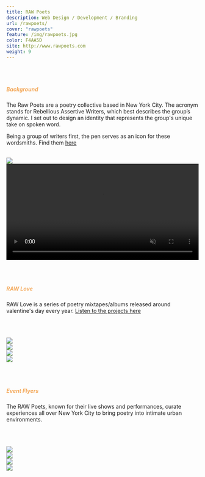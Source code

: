 ```yaml
---
title: RAW Poets
description: Web Design / Development / Branding
url: /rawpoets/
cover: "rawpoets"
feature: /img/rawpoets.jpg
color: F4AA5D
site: http://www.rawpoets.com
weight: 9
---
```


<br><br>
<h5 style="color: #F4AA5D">Background</h5>
<p>
The Raw Poets are a poetry collective based in New York City. The acronym stands for Rebellious Assertive Writers, which best describes the group’s dynamic. I set out to design an identity that represents the group's unique take on spoken word.
</p><p>
Being a group of writers first, the pen serves as an icon for these wordsmiths. Find them <a href="http://www.rawpoets.com" target="_blank">here</a>
</p>
<br>
<img src="/img/project-6/1.png" />

<!-- <img src="/img/project-6/2.jpg" /> -->

<video playsinline autoplay muted loop width="100%">
	<source type="video/mp4" src="/img/project-6/rawwebsite.mp4">
</video>

<br><br>
<h5 style="color: #F4AA5D">RAW Love</h5>
<p>
RAW Love is a series of poetry mixtapes/albums released around valentine's day every year. <a href="http://www.rawpoets.com/rawlove">Listen to the projects here</a>
</p>

<br><br>

<div class="image__half">
    <div class="half">
        <img src="/img/project-6/rawlove3.jpg"  />
    </div>
    <div class="half">
        <img src="/img/project-6/rawlove4.jpg"  />
    </div>
</div>

<div class="image__half">
    <div class="half">
        <img src="/img/project-6/rawlove6.jpg"  />
    </div>
    <div class="half">
        <img src="/img/project-6/rawlove7.jpg"  />
    </div>
</div>

<br><br>
<h5 style="color: #F4AA5D">Event Flyers</h5>
<p>
The RAW Poets, known for their live shows and performances, curate experiences all over New York City to bring poetry into intimate urban environments.</a>
</p>

<br><br>

<div class="image__half">
    <div class="half">
        <img src="/img/project-6/raw99.jpg"  />
    </div>
    <div class="half">
        <img src="/img/project-6/speakeasy2.jpg"  />
    </div>
</div>

<div class="image__half">
    <div class="half">
        <img src="/img/project-6/homebrewed.jpg"  />
    </div>
    <div class="half">
        <img src="/img/project-6/loveletters.jpg"  />
    </div>
</div>
